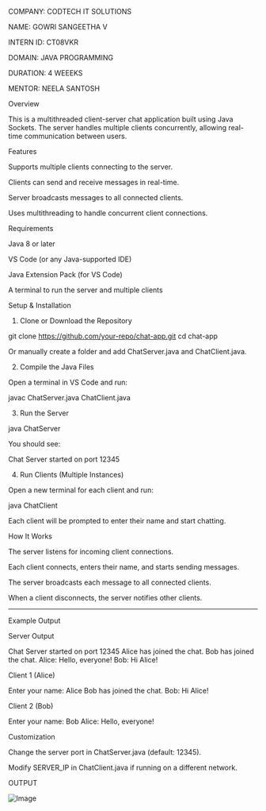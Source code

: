 COMPANY: CODTECH IT SOLUTIONS

NAME: GOWRI SANGEETHA V 

INTERN ID: CT08VKR

DOMAIN: JAVA PROGRAMMING 

DURATION: 4 WEEEKS

MENTOR: NEELA SANTOSH

Overview

This is a multithreaded client-server chat application built using Java Sockets. The server handles multiple clients concurrently, allowing real-time communication between users.

Features

Supports multiple clients connecting to the server.

Clients can send and receive messages in real-time.

Server broadcasts messages to all connected clients.

Uses multithreading to handle concurrent client connections.

Requirements

Java 8 or later

VS Code (or any Java-supported IDE)

Java Extension Pack (for VS Code)

A terminal to run the server and multiple clients

Setup & Installation

1. Clone or Download the Repository

git clone https://github.com/your-repo/chat-app.git
cd chat-app

Or manually create a folder and add ChatServer.java and ChatClient.java.

2. Compile the Java Files

Open a terminal in VS Code and run:

javac ChatServer.java ChatClient.java

3. Run the Server

java ChatServer

You should see:

Chat Server started on port 12345

4. Run Clients (Multiple Instances)

Open a new terminal for each client and run:

java ChatClient

Each client will be prompted to enter their name and start chatting.

How It Works

The server listens for incoming client connections.

Each client connects, enters their name, and starts sending messages.

The server broadcasts each message to all connected clients.

When a client disconnects, the server notifies other clients.



---

Example Output

Server Output

Chat Server started on port 12345
Alice has joined the chat.
Bob has joined the chat.
Alice: Hello, everyone!
Bob: Hi Alice!

Client 1 (Alice)

Enter your name:
Alice
Bob has joined the chat.
Bob: Hi Alice!

Client 2 (Bob)

Enter your name:
Bob
Alice: Hello, everyone!

Customization

Change the server port in ChatServer.java (default: 12345).

Modify SERVER_IP in ChatClient.java if running on a different network.

OUTPUT

![Image](https://github.com/user-attachments/assets/05dd4ec6-bee0-4bb3-b8d1-4ee849c2ad58)

